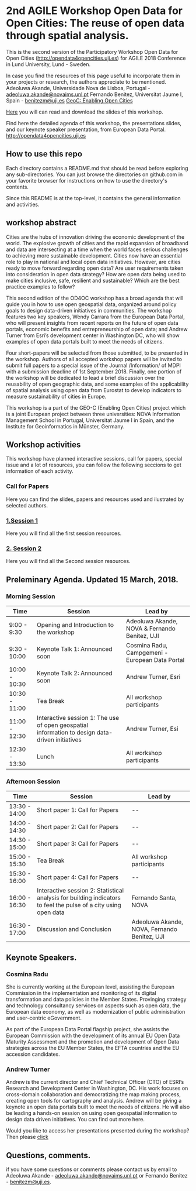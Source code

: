 # 2nd AGILE Workshop Open Data for Open Cities: The reuse of open data through spatial analysis.

This is the second version of the Participatory Workshop Open Data for Open Cities (http://opendata4opencities.uji.es) for AGILE 2018 Conference in  Lund University, Lund - Sweden.

In case you find the resources of this page useful to incorporate them in your projects or research, the authors appreciate to be mentioned.  
Adeoluwa Akande, Universidade Nova de Lisboa, Portugal - adeoluwa.akande@novaims.unl.pt
Fernando Benitez, Universitat Jaume I, Spain - benitezm@uji.es
[GeoC: Enabling Open Cities](http://geo-c.eu/)

[Here](Soon) you will can read and download the slides of this workshop.

Find here the detailed agenda of this workshop, the presentations slides, and our keynote speaker presentation, from European Data Portal. http://opendata4opencities.uji.es

## How to use this repo

Each directory contains a README.md that should be read before exploring any sub-directories. You can just browse the directories on github.com in your favorite browser for instructions on how to use the directory's contents.

Since this README is at the top-level, it contains the general information and activities.

## workshop abstract

Cities are the hubs of innovation driving the economic development of the world. The explosive growth of cities and the rapid expansion of broadband and data are intersecting at a time when the world faces serious challenges to achieving more sustainable development. Cities now have an essential role to play in national and local open data initiatives. However, are cities ready to move forward regarding open data? Are user requirements taken into consideration in open data strategy? How are open data being used to make cities inclusive, safe, resilient and sustainable? Which are the best practice examples to follow?

This second edition of the OD4OC workshop has a broad agenda that will guide you in how to use open geospatial data, organized around policy goals to design data-driven initiatives in communities. The workshop features two key speakers, Wendy Carrara from the European Data Portal, who will present insights from recent reports on the future of open data portals, economic benefits and entrepreneurship of open data; and Andrew Turner from Esri’s development center in Washington DC, who will show examples of open data portals built to meet the needs of citizens.

Four short-papers will be selected from those submitted, to be presented in the workshop. Authors of all accepted workshop papers will be invited to submit full papers to a special issue of the Journal /Information/ of MDPI with a submission deadline of 1st September 2018. Finally, one portion of the workshop will be dedicated to  lead a brief discussion over the reusability of open geographic data, and some examples of the applicability of spatial analysis using open data from Eurostat to develop indicators to measure sustainability of cities in Europe.

This workshop is a part of the GEO-C (Enabling Open Cities) project which is a joint European project between three universities: NOVA Information Management School in Portugal, Universitat Jaume I in Spain, and the Institute for Geoinformatics in Münster, Germany.


## Workshop activities

This workshop have planned interactive sessions, call for papers, special issue and a lot of resources, you can follow the following seccions to get information of each activity.

### Call for Papers

Here you can find the slides, papers and resources used and ilustrated by selected authors.  

### [1.Session 1](REF)

Here you will find all the first session resources.

### [2. Session 2 ](REF)

Here you will find all the Second session resources.

## Preleminary Agenda. Updated 15 March, 2018.

### Morning Session

Time  | Session | Lead by
------------- | ------------- | -------------
9:00 - 9:30  | Opening and Introduction to the workshop  | Adeoluwa Akande, NOVA & Fernando Benitez, UJI
9:30 - 10:00 | Keynote Talk 1: Announced soon  | Cosmina Radu, Campgemeni - European Data Portal
10:00 - 10:30  | Keynote Talk 2: Announced soon | Andrew Turner, Esri
10:30 - 11:00 | Tea Break  | All workshop participants
11:00 - 12:30  | Interactive session 1: The use of open geospatial information to design data-driven initiatives  | Andrew Turner, Esi
12:30 - 13:30 | Lunch  | All workshop participants

### Afternoon Session
Time  | Session | Lead by
------------- | ------------- | -------------
13:30 - 14:00 | Short paper 1: Call for Papers | --
14:00 - 14:30 | Short paper 2: Call for Papers | --
14:30 - 15:00  | Short paper 3: Call for Papers | --
15:00 - 15:30 | Tea Break  | All workshop participants
15:30 - 16:00  | Short paper 4: Call for Papers  | --
16:00 - 16:30 | Interactive session 2: Statistical analysis for building indicators to feel the pulse of a city using open data  | Fernando Santa, NOVA
16:30 - 17:00 | Discussion and Conclusion | Adeoluwa Akande, NOVA, Fernando Benitez, UJI


## Keynote Speakers. 

### Cosmina Radu

She is currently working at the European level, assisting the European Commission in the implementation and monitoring of its digital transformation and data policies in the Member States. Provinging strategy and technology consultancy services on aspects such as open data, the European data economy, as well as modernization of public administration and user-centric eGovernment.

As part of the European Data Portal flagship project, she assists the European Commission with the development of its annual EU Open Data Maturity Assessment and the promotion and development of Open Data strategies across the EU Member States, the EFTA countries and the EU accession candidates.


### Andrew Turner

Andrew is the current director and Chief Technical Officer (CTO) of ESRI’s Research and Development Center in Washington, DC. His work focuses on cross-domain collaboration and democratizing the map making process, creating open tools for cartography and analysis. Andrew will be giving a keynote an open data portals built to meet the needs of citizens. He will also be leading a hands-on session on using open geospatial information to design data driven initiatives. You can find out more here.


Would you like to access her presentations presented during the workshop? Then please [click](http://opendata4opencities.uji.es/)  

## Questions, comments.

if you have some questions or comments please contact us by email to Adeoluwa Akande - adeoluwa.akande@novaims.unl.pt or Fernando Benitez - benitezm@uji.es.
